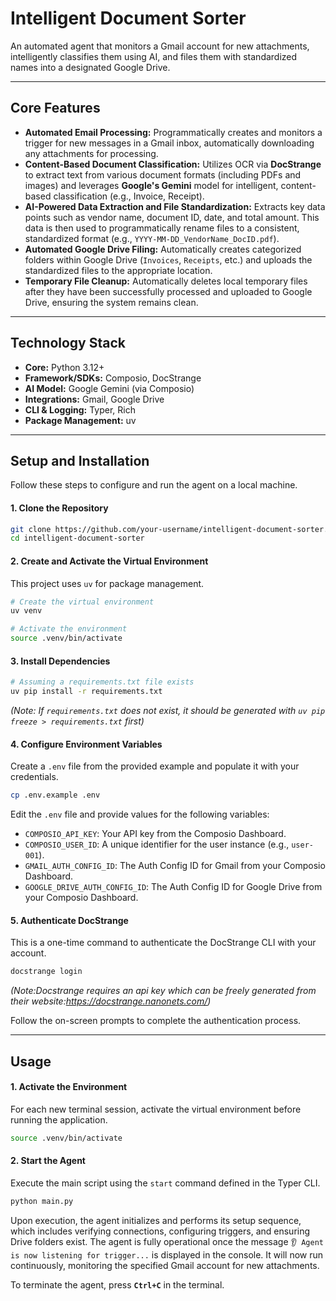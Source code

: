 # Intelligent Document Sorter

An automated agent that monitors a Gmail account for new attachments, intelligently classifies them using AI, and files them with standardized names into a designated Google Drive.

-----

## Core Features

  * **Automated Email Processing:** Programmatically creates and monitors a trigger for new messages in a Gmail inbox, automatically downloading any attachments for processing.
  * **Content-Based Document Classification:** Utilizes OCR via **DocStrange** to extract text from various document formats (including PDFs and images) and leverages **Google's Gemini** model for intelligent, content-based classification (e.g., Invoice, Receipt).
  * **AI-Powered Data Extraction and File Standardization:** Extracts key data points such as vendor name, document ID, date, and total amount. This data is then used to programmatically rename files to a consistent, standardized format (e.g., `YYYY-MM-DD_VendorName_DocID.pdf`).
  * **Automated Google Drive Filing:** Automatically creates categorized folders within Google Drive (`Invoices`, `Receipts`, etc.) and uploads the standardized files to the appropriate location.
  * **Temporary File Cleanup:** Automatically deletes local temporary files after they have been successfully processed and uploaded to Google Drive, ensuring the system remains clean.

-----

## Technology Stack

  * **Core:** Python 3.12+
  * **Framework/SDKs:** Composio, DocStrange
  * **AI Model:** Google Gemini (via Composio)
  * **Integrations:** Gmail, Google Drive
  * **CLI & Logging:** Typer, Rich
  * **Package Management:** uv

-----

## Setup and Installation

Follow these steps to configure and run the agent on a local machine.

#### 1\. Clone the Repository

```bash
git clone https://github.com/your-username/intelligent-document-sorter.git
cd intelligent-document-sorter
```

#### 2\. Create and Activate the Virtual Environment

This project uses `uv` for package management.

```bash
# Create the virtual environment
uv venv

# Activate the environment
source .venv/bin/activate
```

#### 3\. Install Dependencies

```bash
# Assuming a requirements.txt file exists
uv pip install -r requirements.txt
```

*(Note: If `requirements.txt` does not exist, it should be generated with `uv pip freeze > requirements.txt` first)*

#### 4\. Configure Environment Variables

Create a `.env` file from the provided example and populate it with your credentials.

```bash
cp .env.example .env
```

Edit the `.env` file and provide values for the following variables:

  * `COMPOSIO_API_KEY`: Your API key from the Composio Dashboard.
  * `COMPOSIO_USER_ID`: A unique identifier for the user instance (e.g., `user-001`).
  * `GMAIL_AUTH_CONFIG_ID`: The Auth Config ID for Gmail from your Composio Dashboard.
  * `GOOGLE_DRIVE_AUTH_CONFIG_ID`: The Auth Config ID for Google Drive from your Composio Dashboard.

#### 5\. Authenticate DocStrange

This is a one-time command to authenticate the DocStrange CLI with your account.

```bash
docstrange login
```

*(Note:Docstrange requires an api key which can be freely generated from their website:https://docstrange.nanonets.com/)*

Follow the on-screen prompts to complete the authentication process.

-----

## Usage

#### 1\. Activate the Environment

For each new terminal session, activate the virtual environment before running the application.

```bash
source .venv/bin/activate
```

#### 2\. Start the Agent

Execute the main script using the `start` command defined in the Typer CLI.

```bash
python main.py
```

Upon execution, the agent initializes and performs its setup sequence, which includes verifying connections, configuring triggers, and ensuring Drive folders exist. The agent is fully operational once the message `👂 Agent is now listening for trigger...` is displayed in the console. It will now run continuously, monitoring the specified Gmail account for new attachments.

To terminate the agent, press **`Ctrl+C`** in the terminal.

